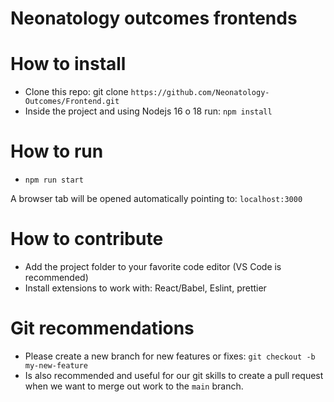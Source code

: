 # Neonatology outcomes frontends

# How to install

* Clone this repo: git clone `https://github.com/Neonatology-Outcomes/Frontend.git`
* Inside the project and using Nodejs 16 o 18 run: `npm install`

# How to run

* `npm run start`

A browser tab will be opened automatically pointing to: `localhost:3000`

# How to contribute

* Add the project folder to your favorite code editor (VS Code is recommended)
* Install extensions to work with: React/Babel, Eslint, prettier

# Git recommendations

* Please create a new branch for new features or fixes: `git checkout -b my-new-feature`
* Is also recommended and useful for our git skills to create a pull request when we want to merge out work to the `main` branch.

